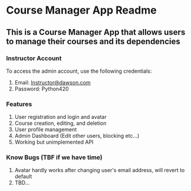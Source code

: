 # Course Manager App Readme
## This is a Course Manager App that allows users to manage their courses and its dependencies

### Instructor Account
To access the admin account, use the following credentials:

1. Email: Instructor@dawson.com
2. Password: Python420
### Features
1. User registration and login and avatar
2. Course creation, editing, and deletion
3. User profile management
4. Admin Dashboard (Edit other users, blocking etc...)
5. Working but unimplemented API
### Know Bugs (TBF if we have time)
1. Avatar hardly works after changing user's email address, will revert to default
2. TBD...